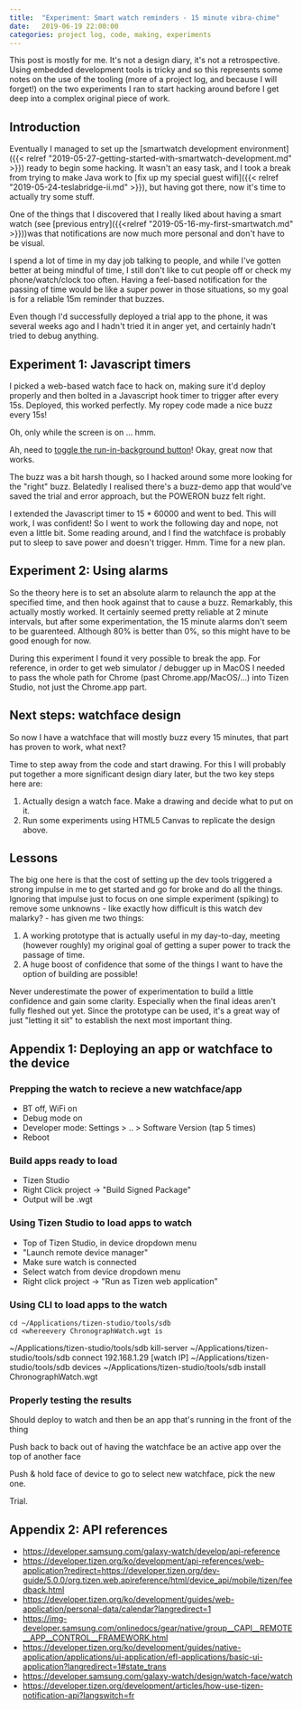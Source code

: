 ```yaml
---
title:  "Experiment: Smart watch reminders - 15 minute vibra-chime"
date:   2019-06-19 22:00:00
categories: project log, code, making, experiments
---
```


This post is mostly for me. It's not a design diary, it's not a retrospective. Using embedded development tools is tricky and so this represents some notes on the use of the tooling (more of a project log, and because I will forget!) on the two experiments I ran to start hacking around before I get deep into a complex original piece of work.

## Introduction

Eventually I managed to set up the [smartwatch development environment]({{< relref "2019-05-27-getting-started-with-smartwatch-development.md" >}}) ready to begin some hacking. It wasn't an easy task, and I took a break from trying to make Java work to [fix up my special guest wifi]({{< relref "2019-05-24-teslabridge-ii.md" >}}), but having got there, now it's time to actually try some stuff.

One of the things that I discovered that I really liked about having a smart watch (see [previous entry]({{<relref "2019-05-16-my-first-smartwatch.md" >}}))was that notifications are now much more personal and don't have to be visual.

I spend a lot of time in my day job talking to people, and while I've gotten better at being mindful of time, I still don't like to cut people off or check my phone/watch/clock too often. Having a feel-based notification for the passing of time would be like a super power in those situations, so my goal is for a reliable 15m reminder that buzzes.

Even though I'd successfully deployed a trial app to the phone, it was several weeks ago and I hadn't tried it in anger yet, and certainly hadn't tried to debug anything.

## Experiment 1: Javascript timers

I picked a web-based watch face to hack on, making sure it'd deploy properly and then bolted in a Javascript hook timer to trigger after every 15s. Deployed, this worked perfectly. My ropey code made a nice buzz every 15s!

Oh, only while the screen is on ... hmm.

Ah, need to [toggle the run-in-background button](https://stackoverflow.com/questions/27650206/tizen-wearable-invisible-background-app-adding-gestures#27732891)! Okay, great now that works.

The buzz was a bit harsh though, so I hacked around some more looking for the "right" buzz. Belatedly I realised there's a buzz-demo app that would've saved the trial and error approach, but the POWERON buzz felt right.

I extended the Javascript timer to 15 * 60000 and went to bed. This will work, I was confident! So I went to work the following day and nope, not even a little bit. Some reading around, and I find the watchface is probably put to sleep to save power and doesn't trigger. Hmm. Time for a new plan.

## Experiment 2: Using alarms

So the theory here is to set an absolute alarm to relaunch the app at the specified time, and then hook against that to cause a buzz. Remarkably, this actually mostly worked. It certainly seemed pretty reliable at 2 minute intervals, but after some experimentation, the 15 minute alarms don't seem to be guarenteed. Although 80% is better than 0%, so this might have to be good enough for now.

During this experiment I found it very possible to break the app. For reference, in order to get web simulator / debugger up in MacOS I needed to pass the whole path for Chrome (past Chrome.app/MacOS/...) into Tizen Studio, not just the Chrome.app part.

## Next steps: watchface design

So now I have a watchface that will mostly buzz every 15 minutes, that part has proven to work, what next?

Time to step away from the code and start drawing. For this I will probably put together a more significant design diary later, but the two key steps here are:

 1. Actually design a watch face. Make a drawing and decide what to put on it.
 2. Run some experiments using HTML5 Canvas to replicate the design above.

## Lessons

The big one here is that the cost of setting up the dev tools triggered a strong impulse in me to get started and go for broke and do all the things. Ignoring that impulse just to focus on one simple experiment (spiking) to remove some unknowns - like exactly how difficult is this watch dev malarky? - has given me two things:

 1. A working prototype that is actually useful in my day-to-day, meeting (however roughly) my original goal of getting a super power to track the passage of time.
 2.  A huge boost of confidence that some of the things I want to have the option of building are possible!

Never underestimate the power of experimentation to build a little confidence and gain some clarity. Especially when the final ideas aren't fully fleshed out yet. Since the prototype can be used, it's a great way of just "letting it sit" to establish the next most important thing.

## Appendix 1: Deploying an app or watchface to the device

### Prepping the watch to recieve a new watchface/app

 * BT off, WiFi on
 * Debug mode on
 * Developer mode: Settings > .. > Software Version (tap 5 times)
 * Reboot

### Build apps ready to load

 * Tizen Studio
 * Right Click project -> "Build Signed Package"
 * Output will be <somethingsomething>.wgt

### Using Tizen Studio to load apps to watch

 * Top of Tizen Studio, in device dropdown menu
 * "Launch remote device manager"
 * Make sure watch is connected
 * Select watch from device dropdown menu
 * Right click project -> "Run as Tizen web application"

### Using CLI to load apps to the watch

    cd ~/Applications/tizen-studio/tools/sdb
    cd <whereevery ChronographWatch.wgt is 

~/Applications/tizen-studio/tools/sdb kill-server
~/Applications/tizen-studio/tools/sdb connect 192.168.1.29 [watch IP]
~/Applications/tizen-studio/tools/sdb devices
~/Applications/tizen-studio/tools/sdb install ChronographWatch.wgt

### Properly testing the results

Should deploy to watch and then be an app that's running in the front of the thing

Push back to back out of having the watchface be an active app over the top of another face

Push & hold face of device to go to select new watchface, pick the new one.

Trial.

## Appendix 2: API references

 * https://developer.samsung.com/galaxy-watch/develop/api-reference
 * https://developer.tizen.org/ko/development/api-references/web-application?redirect=https://developer.tizen.org/dev-guide/5.0.0/org.tizen.web.apireference/html/device_api/mobile/tizen/feedback.html
 * https://developer.tizen.org/ko/development/guides/web-application/personal-data/calendar?langredirect=1
 * https://img-developer.samsung.com/onlinedocs/gear/native/group__CAPI__REMOTE__APP__CONTROL__FRAMEWORK.html
 * https://developer.tizen.org/ko/development/guides/native-application/applications/ui-application/efl-applications/basic-ui-application?langredirect=1#state_trans
 * https://developer.samsung.com/galaxy-watch/design/watch-face/watch
 * https://developer.tizen.org/development/articles/how-use-tizen-notification-api?langswitch=fr
